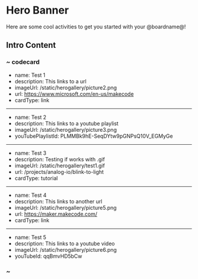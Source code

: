 # Hero Banner

Here are some cool activities to get you started with your @boardname@!

## Intro Content

### ~ codecard

- name: Test 1
- description: This links to a url
- imageUrl: /static/herogallery/picture2.png
- url: https://www.microsoft.com/en-us/makecode
- cardType: link

---

- name: Test 2
- description: This links to a youtube playlist
- imageUrl: /static/herogallery/picture3.png
- youTubePlaylistId: PLMMBk9hE-SeqDYtw9pGNPsQ10V_EGMyGe

---

- name: Test 3
- description: Testing if works with .gif
- imageUrl: /static/herogallery/test1.gif
- url: /projects/analog-io/blink-to-light
- cardType: tutorial

---

- name: Test 4
- description: This links to another url
- imageUrl: /static/herogallery/picture5.png
- url: https://maker.makecode.com/
- cardType: link

---

- name: Test 5
- description: This links to a youtube video
- imageUrl: /static/herogallery/picture6.png
- youTubeId: qqBmvHD5bCw

### ~
